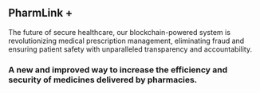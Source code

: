 ## PharmLink +
The future of secure healthcare, our blockchain-powered system is revolutionizing medical prescription management, eliminating fraud and ensuring patient safety with unparalleled transparency and accountability.

### A new and improved way to increase the efficiency and security of medicines delivered by pharmacies.

